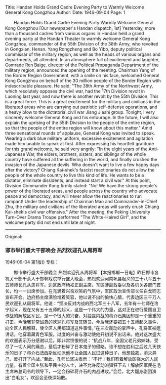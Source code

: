 Title: Handan Holds Grand Cadre Evening Party to Warmly Welcome General Kong Congzhou
Author:
Date: 1946-09-04
Page: 1

　　Handan Holds Grand Cadre Evening Party
    Warmly Welcome General Kong Congzhou
    [Our newspaper's Handan dispatch, 1st] Yesterday, more than a thousand cadres from various organs in Handan held a grand evening party at the Handan Theater to warmly welcome General Kong Congzhou, commander of the 55th Division of the 38th Army, who revolted in Gongxian, Henan. Yang Rongzheng and Bo Yibo, deputy political commissar of the military region, as well as the heads of various organs and departments, all attended. In an atmosphere full of excitement and laughter, Comrade Ren Baige, director of the Political Propaganda Department of the military region, announced the opening of the meeting. Chairman Yang of the Border Region Government, with a smile on his face, welcomed General Kong Congzhou on behalf of the 30 million people of the Border Region with indescribable pleasure. He said: "The 38th Army of the Northwest Army, which resolutely opposes the civil war, had the 17th Division revolt in Luoning last year, and now there is another revolt by the 55th Division. This is a great force. This is a great excitement for the military and civilians in the liberated areas who are carrying out patriotic self-defense operations, and a heavy blow to the dictatorial civil war Jiang Jieshi group. Tonight, I very sincerely welcome General Kong and his entourage. In the future, I will also explain the uprising of the 55th Division to the people of the entire region, so that the people of the entire region will know about this matter." Amid three sensational rounds of applause, General Kong was invited to speak. Wearing a dark blue military uniform, excessive excitement and agitation made him unable to speak at first. After expressing his heartfelt gratitude for this grand welcome, he said very angrily: "In the eight years of the Anti-Japanese War, the elders, brothers, sisters, and siblings of the whole country have suffered all the suffering in the world, and finally crushed the invasion of the Japanese devils. Who doesn't want to live a few happy days after the victory? Chiang Kai-shek's fascist reactionaries do not allow the people of the whole country to live this kind of life. He wants to be a dictator, eliminate dissidents, and instead start a civil war." At this point, Division Commander Kong firmly stated: "No! We have the strong people's power of the liberated areas, and people across the country who advocate peace and democracy, and will never allow the reactionaries to run rampant! Under the leadership of Chairman Mao and Commander-in-Chief Zhu, the military and civilians of the liberated areas will surely crush Chiang Kai-shek's civil war offensive." After the meeting, the Peking University Turn-Over Drama Troupe performed "The White-Haired Girl", and the welcome party did not end until late at night.



<hr /> 

Original: 


### 邯市举行盛大干部晚会  热烈欢迎孔从周将军

1946-09-04
第1版()
专栏：

　　邯市举行盛大干部晚会
    热烈欢迎孔从周将军
    【本报邯郸一日电】昨日邯市各机关干部千余人于邯郸戏院举行盛大晚会，热烈欢迎河南巩县起义的三十八军五十五师师长孔从周将军。边区政府杨戎正副主席，军区薄副政委以及各机关各部门首长，均一一出席参加。在充满着兴奋欢笑的气氛中，军区政治宣传部长任白戈同志宣布开会。边府杨主席满脸堆着笑容，他以说不出的愉快心情，代表边区三千万人民欢迎孔从周将军。他说：“坚决反对内战的西北军三十八军，去年有十七师在洛宁起义，现在又有五十五师的起义，这是一个伟大的力量，这对正在进行爱国自卫作战的解放区军民，是一个很大的兴奋，对独裁内战的蒋介石集团却是一个重重的打击。今晚我非常诚恳的欢迎孔将军及其随员，今后我还要把五十五师起义事件，向全区人民解释，使全区人民都知道这件事情。”在三次轰动的掌声中，孔将军被邀讲话，他穿着藏青色军服，过度的兴奋与激动使他开初说不出话来。他对这次盛大的欢迎表示万分感谢以后，即非常愤恨的说：“抗战八年，全国父老兄弟姊妹，受尽了一切人间的痛苦，最后才粉碎了日本鬼子的侵略，谁不想在胜利之后过几天快乐的日子？蒋介石法西斯反动派他不让全国人民过这种日子，他想独裁，消灭异己，反打开了内战。”至此，孔师长坚决表示：“不行！我们有着解放区强大的人民力量，有着全国主张和平民主的人士，决不允许反动派猖狂下去！解放区军民在毛主席朱总司令的领导下，一定会粉碎蒋介石的内战进攻。”会后，北大翻身剧团演出“白毛女”，欢迎会至夜深始散。
